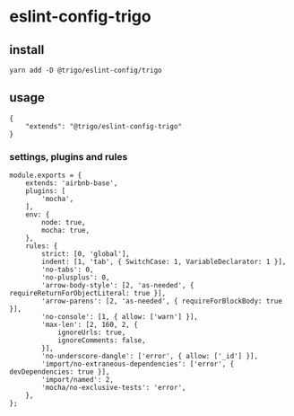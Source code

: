 # eslint-config-trigo

## install

`yarn add -D @trigo/eslint-config/trigo`

## usage

```
{
	"extends": "@trigo/eslint-config-trigo"
}
```

### settings, plugins and rules

```
module.exports = {
	extends: 'airbnb-base',
	plugins: [
		'mocha',
	],
	env: {
		node: true,
		mocha: true,
	},
	rules: {
		strict: [0, 'global'],
		indent: [1, 'tab', { SwitchCase: 1, VariableDeclarator: 1 }],
		'no-tabs': 0,
		'no-plusplus': 0,
		'arrow-body-style': [2, 'as-needed', { requireReturnForObjectLiteral: true }],
		'arrow-parens': [2, 'as-needed', { requireForBlockBody: true }],
		'no-console': [1, { allow: ['warn'] }],
		'max-len': [2, 160, 2, {
			ignoreUrls: true,
			ignoreComments: false,
		}],
		'no-underscore-dangle': ['error', { allow: ['_id'] }],
		'import/no-extraneous-dependencies': ['error', { devDependencies: true }],
		'import/named': 2,
		'mocha/no-exclusive-tests': 'error',
	},
};

```
